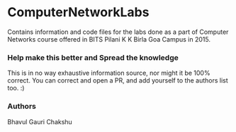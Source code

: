 # ComputerNetworkLabs
Contains information and code files for the labs done as a part of Computer Networks course offered in BITS Pilani K K Birla Goa Campus in 2015.


### Help make this better and Spread the knowledge

This is in no way exhaustive information source, nor might it be 100% correct. You can correct and open a PR, and add yourself to the authors list too. :) 


### Authors

Bhavul Gauri
Chakshu
